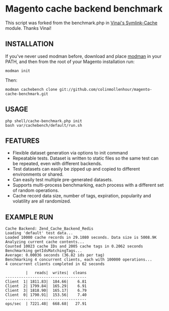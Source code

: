 # Magento cache backend benchmark

This script was forked from the benchmark.php in [Vinai's Symlink-Cache](http://github.com/Vinai/Symlink-Cache) module.
Thanks Vinai!

## INSTALLATION

If you've never used modman before, download and place [modman](http://code.google.com/p/module-manager/)
in your PATH, and then from the root of your Magento installation run:

    modman init
    
Then:

    modman cachebench clone git://github.com/colinmollenhour/magento-cache-benchmark.git

## USAGE

    php shell/cache-benchmark.php init
    bash var/cachebench/default/run.sh

## FEATURES

* Flexible dataset generation via options to init command
* Repeatable tests. Dataset is written to static files so the same test can be repeated, even with different backends.
* Test datasets can easily be zipped up and copied to different environments or shared.
* Can easily test multiple pre-generated datasets.
* Supports multi-process benchmarking, each process with a different set of random operations.
* Cache record data size, number of tags, expiration, popularity and volatility are all randomized.

## EXAMPLE RUN

    Cache Backend: Zend_Cache_Backend_Redis
    Loading 'default' test data...
    Loaded 10000 cache records in 29.1080 seconds. Data size is 5008.9K
    Analyzing current cache contents...
    Counted 10023 cache IDs and 2005 cache tags in 0.2062 seconds
    Benchmarking getIdsMatchingTags...
    Average: 0.00036 seconds (36.82 ids per tag)
    Benchmarking 4 concurrent clients, each with 100000 operations...
    4 concurrent clients completed in 62 seconds
    
             |   reads|  writes|  cleans
    ------------------------------------
    Client  1| 1811.83|  184.66|    6.81
    Client  2| 1799.84|  165.29|    6.91
    Client  3| 1818.90|  165.17|    6.79
    Client  0| 1790.91|  153.56|    7.40
    ------------------------------------
    ops/sec  | 7221.48|  668.68|   27.91

